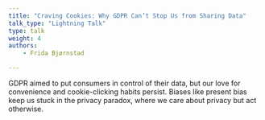 ```yaml
---
title: "Craving Cookies: Why GDPR Can’t Stop Us from Sharing Data"
talk_type: "Lightning Talk"
type: talk
weight: 4
authors:
    - Frida Bjørnstad

---
```

GDPR aimed to put consumers in control of their data, but our love for convenience and cookie-clicking habits persist. Biases like present bias keep us stuck in the privacy paradox, where we care about privacy but act otherwise.
